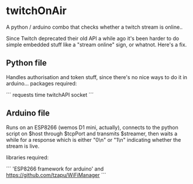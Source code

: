 # twitchOnAir
A python / arduino combo that checks whether a twitch stream is online.. 

Since Twitch deprecated their old API a while ago it's been harder to do simple embedded stuff like a "stream online" sign, or whatnot. Here's a fix.

## Python file

Handles authorisation and token stuff, since there's no nice ways to do it in arduino... 
packages required:

´´´
requests time twitchAPI socket
´´´

## Arduino file

Runs on an ESP8266 (wemos D1 mini, actually), connects to the python script on $host through $tcpPort
and transmits $streamer, then waits a while for a response which is either "0\n" or "1\n" indicating whether the stream is live.

libraries required:

´´´
'ESP8266 framework for arduino' and https://github.com/tzapu/WiFiManager
´´´
